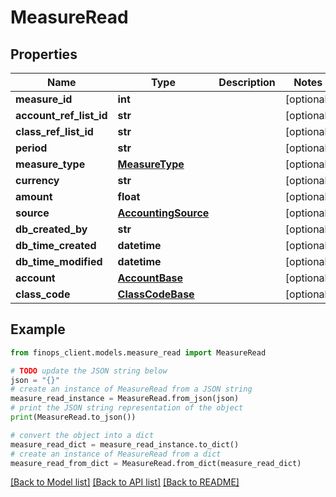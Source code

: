 # MeasureRead


## Properties

Name | Type | Description | Notes
------------ | ------------- | ------------- | -------------
**measure_id** | **int** |  | [optional] 
**account_ref_list_id** | **str** |  | [optional] 
**class_ref_list_id** | **str** |  | [optional] 
**period** | **str** |  | [optional] 
**measure_type** | [**MeasureType**](MeasureType.md) |  | [optional] 
**currency** | **str** |  | [optional] 
**amount** | **float** |  | [optional] 
**source** | [**AccountingSource**](AccountingSource.md) |  | [optional] 
**db_created_by** | **str** |  | [optional] 
**db_time_created** | **datetime** |  | [optional] 
**db_time_modified** | **datetime** |  | [optional] 
**account** | [**AccountBase**](AccountBase.md) |  | [optional] 
**class_code** | [**ClassCodeBase**](ClassCodeBase.md) |  | [optional] 

## Example

```python
from finops_client.models.measure_read import MeasureRead

# TODO update the JSON string below
json = "{}"
# create an instance of MeasureRead from a JSON string
measure_read_instance = MeasureRead.from_json(json)
# print the JSON string representation of the object
print(MeasureRead.to_json())

# convert the object into a dict
measure_read_dict = measure_read_instance.to_dict()
# create an instance of MeasureRead from a dict
measure_read_from_dict = MeasureRead.from_dict(measure_read_dict)
```
[[Back to Model list]](../README.md#documentation-for-models) [[Back to API list]](../README.md#documentation-for-api-endpoints) [[Back to README]](../README.md)


